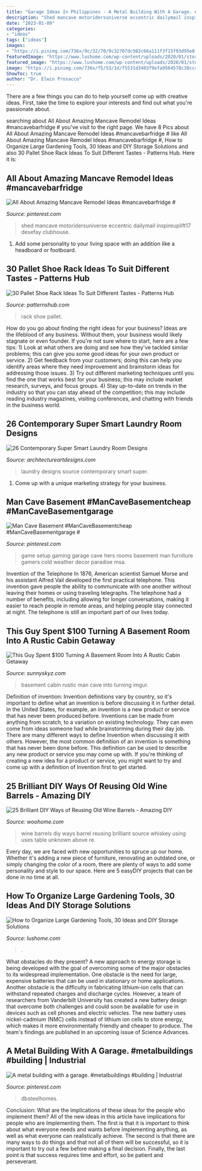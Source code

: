 ```yaml
---
title: "Garage Ideas In Philippines - A Metal Building With A Garage. #metalbuildings #building"
description: "Shed mancave motoridersuniverse eccentric dailymail inspireuplift17 desefay clubhouse"
date: "2023-01-09"
categories:
- "ideas"
tags: ["ideas"]
images:
- "https://i.pinimg.com/736x/9c/32/70/9c32707dc982c66a111f3f15f93d95e0.jpg"
featuredImage: "https://www.lushome.com/wp-content/uploads/2020/01/storage-ideas-gadening-tools-11.jpg"
featured_image: "https://www.lushome.com/wp-content/uploads/2020/01/storage-ideas-gadening-tools-11.jpg"
image: "https://i.pinimg.com/736x/f5/53/1d/f5531d3403f9efa9564578c38cc4c9f4.jpg"
ShowToc: true
author: "Dr. Elwin Prosacco"
---
```



There are a few things you can do to help yourself come up with creative ideas. First, take the time to explore your interests and find out what you're passionate about.

	

		
searching about All About Amazing Mancave Remodel Ideas #mancavebarfridge # you've visit to the right page. We have 8 Pics about All About Amazing Mancave Remodel Ideas #mancavebarfridge # like All About Amazing Mancave Remodel Ideas #mancavebarfridge #, How to Organize Large Gardening Tools, 30 Ideas and DIY Storage Solutions and also 30 Pallet Shoe Rack Ideas To Suit Different Tastes - Patterns Hub. Here it is:
		
    
## All About Amazing Mancave Remodel Ideas #mancavebarfridge #

<img loading=lazy src="https://i.pinimg.com/736x/f5/53/1d/f5531d3403f9efa9564578c38cc4c9f4.jpg" onerror="this.onerror=null;this.src='https://tse1.mm.bing.net/th?id=OIP.D960-2EVIwl1lEPmmKudmQHaLH&amp;pid=15.1';" alt="All About Amazing Mancave Remodel Ideas #mancavebarfridge #">

_Source: pinterest.com_

>shed mancave motoridersuniverse eccentric dailymail inspireuplift17 desefay clubhouse. 

	

1. Add some personality to your living space with an addition like a headboard or footboard.

    
## 30 Pallet Shoe Rack Ideas To Suit Different Tastes - Patterns Hub

<img loading=lazy src="https://patternshub.com/wp-content/uploads/2016/11/Pallet-shoe-rack-wall.jpg" onerror="this.onerror=null;this.src='https://tse4.mm.bing.net/th?id=OIP.qxyuwPAL4PpCaahdN3EDbwHaJ3&amp;pid=15.1';" alt="30 Pallet Shoe Rack Ideas To Suit Different Tastes - Patterns Hub">

_Source: patternshub.com_

>rack shoe pallet. 

	

How do you go about finding the right ideas for your business?
Ideas are the lifeblood of any business. Without them, your business would likely stagnate or even founder. If you're not sure where to start, here are a few tips: 1) Look at what others are doing and see how they've tackled similar problems; this can give you some good ideas for your own product or service. 2) Get feedback from your customers; doing this can help you identify areas where they need improvement and brainstorm ideas for addressing those issues. 3) Try out different marketing techniques until you find the one that works best for your business; this may include market research, surveys, and focus groups. 4) Stay up-to-date on trends in the industry so that you can stay ahead of the competition; this may include reading industry magazines, visiting conferences, and chatting with friends in the business world.

    
## 26 Contemporary Super Smart Laundry Room Designs

<img loading=lazy src="https://www.architectureartdesigns.com/wp-content/uploads/2013/08/2616.jpg" onerror="this.onerror=null;this.src='https://tse3.mm.bing.net/th?id=OIP.2r0dH0yfRJR6lGdxGeKkGgAAAA&amp;pid=15.1';" alt="26 Contemporary Super Smart Laundry Room Designs">

_Source: architectureartdesigns.com_

>laundry designs source contemporary smart super. 

	

1. Come up with a unique marketing strategy for your business.

    
## Man Cave Basement #ManCaveBasementcheap #ManCaveBasementgarage #

<img loading=lazy src="https://i.pinimg.com/736x/9c/32/70/9c32707dc982c66a111f3f15f93d95e0.jpg" onerror="this.onerror=null;this.src='https://tse2.mm.bing.net/th?id=OIP.DF6RB6OoKrEfR6zqofTkywHaJ4&amp;pid=15.1';" alt="Man Cave Basement #ManCaveBasementcheap #ManCaveBasementgarage #">

_Source: pinterest.com_

>game setup gaming garage cave hers rooms basement man furniture gamers cold weather decor paradise msa. 

	

Invention of the Telephone
In 1876, American scientist Samuel Morse and his assistant Alfred Vail developed the first practical telephone. This invention gave people the ability to communicate with one another without leaving their homes or using traveling telegraphs. The telephone had a number of benefits, including allowing for longer conversations, making it easier to reach people in remote areas, and helping people stay connected at night. The telephone is still an important part of our lives today.

    
## This Guy Spent $100 Turning A Basement Room Into A Rustic Cabin Getaway

<img loading=lazy src="https://www.sunnyskyz.com/uploads/2014/12/mzxkh-11.jpg" onerror="this.onerror=null;this.src='https://tse1.mm.bing.net/th?id=OIP._GUGGLuIb3UvcNJw7shb6wHaJ4&amp;pid=15.1';" alt="This Guy Spent $100 Turning A Basement Room Into A Rustic Cabin Getaway">

_Source: sunnyskyz.com_

>basement cabin rustic man cave into turning imgur. 

	

Definition of invention:
Invention definitions vary by country, so it's important to define what an invention is before discussing it in further detail. In the United States, for example, an invention is a new product or service that has never been produced before. Inventions can be made from anything from scratch, to a variation on existing technology. They can even come from ideas someone had while brainstorming during their day job.
There are many different ways to define Invention when discussing it with others. However, the most common definition of an invention is something that has never been done before. This definition can be used to describe any new product or service you may come up with. If you're thinking of creating a new idea for a product or service, you might want to try and come up with a definition of Invention first to get started.

    
## 25 Brilliant DIY Ways Of Reusing Old Wine Barrels - Amazing DIY

<img loading=lazy src="http://www.woohome.com/wp-content/uploads/2013/12/DIY-Ways-To-Re-Use-Wine-Barrels-17-2.jpg" onerror="this.onerror=null;this.src='https://tse2.mm.bing.net/th?id=OIP.6XwPg63DxlD0lkRxx5iwwwHaJ4&amp;pid=15.1';" alt="25 Brilliant DIY Ways of Reusing Old Wine Barrels - Amazing DIY">

_Source: woohome.com_

>wine barrels diy ways barrel reusing brilliant source whiskey using uses table unknown above re. 

	

Every day, we are faced with new opportunities to spruce up our home. Whether it's adding a new piece of furniture, renovating an outdated one, or simply changing the color of a room, there are plenty of ways to add some personality and style to our space. Here are 5 easyDIY projects that can be done in no time at all.

    
## How To Organize Large Gardening Tools, 30 Ideas And DIY Storage Solutions

<img loading=lazy src="https://www.lushome.com/wp-content/uploads/2020/01/storage-ideas-gadening-tools-11.jpg" onerror="this.onerror=null;this.src='https://tse2.mm.bing.net/th?id=OIP.1GGCyq0UV2ovxBIfGfxOiwHaJ3&amp;pid=15.1';" alt="How to Organize Large Gardening Tools, 30 Ideas and DIY Storage Solutions">

_Source: lushome.com_

>. 

	

What obstacles do they present?
A new approach to energy storage is being developed with the goal of overcoming some of the major obstacles to its widespread implementation. One obstacle is the need for large, expensive batteries that can be used in stationary or home applications. Another obstacle is the difficulty in fabricating lithium-ion cells that can withstand repeated charges and discharge cycles. However, a team of researchers from Vanderbilt University has created a new battery design that overcome both challenges and could soon be available for use in devices such as cell phones and electric vehicles. The new battery uses nickel-cadmium (NMC) cells instead of lithium ion cells to store energy, which makes it more environmentally friendly and cheaper to produce. The team's findings are published in an upcoming issue of Science Advances.

    
## A Metal Building With A Garage. #metalbuildings #building | Industrial

<img loading=lazy src="https://i.pinimg.com/736x/12/f9/9f/12f99f1f948bf817cbd908874ad9274a.jpg" onerror="this.onerror=null;this.src='https://tse2.mm.bing.net/th?id=OIP.v1qsc1Xu00yhaWcIoc0TkwHaKe&amp;pid=15.1';" alt="A metal building with a garage. #metalbuildings #building | Industrial">

_Source: pinterest.com_

>dbsteelhomes. 

	

Conclusion: What are the implications of these ideas for the people who implement them?
All of the new ideas in this article have implications for people who are Implementing them. The first is that it is important to think about what everyone needs and wants before implementing anything, as well as what everyone can realistically achieve. The second is that there are many ways to do things and that not all of them will be successful, so it is important to try out a few before making a final decision. Finally, the last point is that success requires time and effort, so be patient and perseverant.

